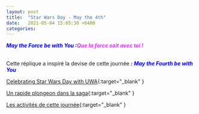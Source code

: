 ```yaml
---
layout: post
title:  "Star Wars Day - May the 4th"
date:   2021-05-04 15:05:30 +0400
categories: 
---
```

<span style="color: blue">***May the Force be with You :***</span><span style="color: #dd33ff">***Que la force soit avec toi !***</span>
<br>
<br>



Cette réplique a inspiré la devise de cette journée <span style="color: blue">***: May the Fourth be with You***</span>

[Celebrating Star Wars Day with UWA](https://www.youtube.com/watch?v=7dI2ST-C3lI){:target="_blank" }

[Un rapide plongeon dans la saga](https://www.youtube.com/watch?v=up3Y_yQIma8){:target="_blank" }

[Les activités de cette journée](https://www.starwars.com/star-wars-day){:target="_blank" }



